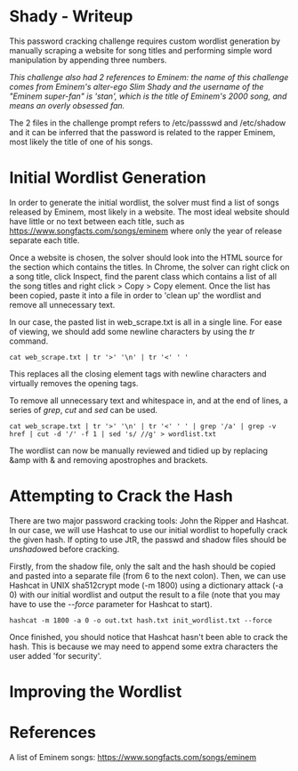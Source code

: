 # Shady - Writeup

This password cracking challenge requires custom wordlist generation by manually scraping a website for song titles and performing simple word manipulation by appending three numbers.

*This challenge also had 2 references to Eminem: the name of this challenge comes from Eminem's alter-ego Slim Shady and the username of the "Eminem super-fan" is 'stan', which is the title of Eminem's 2000 song, and means an overly obsessed fan.*

The 2 files in the challenge prompt refers to /etc/passswd and /etc/shadow and it can be inferred that the password is related to the rapper Eminem, most likely the title of one of his songs.

# Initial Wordlist Generation

In order to generate the initial wordlist, the solver must find a list of songs released by Eminem, most likely in a website.
The most ideal website should have little or no text between each title, such as https://www.songfacts.com/songs/eminem where only the year of release separate each title.

Once a website is chosen, the solver should look into the HTML source for the section which contains the titles.
In Chrome, the solver can right click on a song title, click Inspect, find the parent class which contains a list of all the song titles and right click > Copy > Copy element.
Once the list has been copied, paste it into a file in order to 'clean up' the wordlist and remove all unnecessary text.

In our case, the pasted list in web_scrape.txt is all in a single line.
For ease of viewing, we should add some newline characters by using the *tr* command.

`cat web_scrape.txt | tr '>' '\n' | tr '<' ' '`

This replaces all the closing element tags with newline characters and virtually removes the opening tags.

To remove all unnecessary text and whitespace in, and at the end of lines, a series of *grep*, *cut* and *sed* can be used.

`cat web_scrape.txt | tr '>' '\n' | tr '<' ' ' | grep '/a' | grep -v href | cut -d '/' -f 1 | sed 's/ //g' > wordlist.txt`

The wordlist can now be manually reviewed and tidied up by replacing &amp with & and removing apostrophes and brackets.

# Attempting to Crack the Hash

There are two major password cracking tools: John the Ripper and Hashcat. 
In our case, we will use Hashcat to use our initial wordlist to hopefully crack the given hash.
If opting to use JtR, the passwd and shadow files should be *unshadow*ed before cracking.

Firstly, from the shadow file, only the salt and the hash should be copied and pasted into a separate file (from $6$ to the next colon).
Then, we can use Hashcat in UNIX sha512crypt mode (-m 1800) using a dictionary attack (-a 0) with our initial wordlist and output the result to a file (note that you may have to use the *--force* parameter for Hashcat to start).

`hashcat -m 1800 -a 0 -o out.txt hash.txt init_wordlist.txt --force`

Once finished, you should notice that Hashcat hasn't been able to crack the hash.
This is because we may need to append some extra characters the user added 'for security'.

# Improving the Wordlist



# References
A list of Eminem songs: https://www.songfacts.com/songs/eminem
